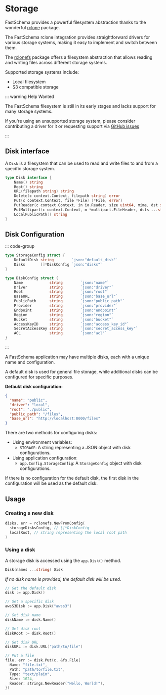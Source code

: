 # Storage

FastSchema provides a powerful filesystem abstraction thanks to the wonderful [rclone](https://rclone.org/) package.

The FastSchema rclone integration provides straightforward drivers for various storage systems, making it easy to implement and switch between them.

The [rclonefs](https://pkg.go.dev/github.com/fastschema/fastschema/pkg/rclonefs) package offers a filesystem abstraction that allows reading and writing files across different storage systems.

Supported storage systems include:

- Local filesystem
- S3 compatible storage

::: warning Help Wanted

The FastSchema filesystem is still in its early stages and lacks support for many storage systems.

If you're using an unsupported storage system, please consider contributing a driver for it or requesting support via  [GitHub issues](https://github.com/fastschema/fastschema/issues)

:::

## Disk interface

A `Disk` is a filesystem that can be used to read and write files to and from a specific storage system.

```go
type Disk interface {
	Name() string
	Root() string
	URL(filepath string) string
	Delete(c context.Context, filepath string) error
	Put(c context.Context, file *File) (*File, error)
	PutReader(c context.Context, in io.Reader, size uint64, mime, dst string) (*File, error)
	PutMultipart(c context.Context, m *multipart.FileHeader, dsts ...string) (*File, error)
	LocalPublicPath() string
}
```

## Disk Configuration

::: code-group

```go [StorageConfig]
type StorageConfig struct {
	DefaultDisk string        `json:"default_disk"`
	Disks       []*DiskConfig `json:"disks"`
}
```

```go [DiskConfig]
type DiskConfig struct {
	Name            string        `json:"name"`
	Driver          string        `json:"driver"`
	Root            string        `json:"root"`
	BaseURL         string        `json:"base_url"`
	PublicPath      string        `json:"public_path"`
	Provider        string        `json:"provider"`
	Endpoint        string        `json:"endpoint"`
	Region          string        `json:"region"`
	Bucket          string        `json:"bucket"`
	AccessKeyID     string        `json:"access_key_id"`
	SecretAccessKey string        `json:"secret_access_key"`
	ACL             string        `json:"acl"`
}
```

:::

A FastSchema application may have multiple disks, each with a unique name and configuration.

A default disk is used for general file storage, while additional disks can be configured for specific purposes.

**Defaukt disk configuration:**

```json
{
  "name": "public",
  "driver": "local",
  "root": "./public",
  "public_path": "/files",
  "base_url": "http://localhost:8000/files"
}
```

There are two methods for configuring disks:

- Using environment variables:
  - `STORAGE`: A string representing a JSON object with disk configurations.
- Using application configuration:
  - `app.Config.StorageConfig`: A `StorageConfig` object with disk configurations.

If there is no configuration for the default disk, the first disk in the configuration will be used as the default disk.

## Usage

### Creating a new disk
```go
disks, err = rclonefs.NewFromConfig(
  storageDisksConfig, // []*DiskConfig
  localRoot, // string representing the local root path
)
 ```

### Using a disk

A storage disk is accessed using the `app.Disk()` method.

```go
Disk(names ...string) Disk
```

_If no disk name is provided, the default disk will be used._

```go
// Get the default disk
disk := app.Disk()

// Get a specific disk
awsS3Disk := app.Disk("awss3")

// Get disk name
diskName := disk.Name()

// Get disk root
diskRoot := disk.Root()

// Get disk URL
diskURL := disk.URL("path/to/file")

// Put a file
file, err := disk.Put(c, &fs.File{
  Name: "file.txt",
  Path: "path/to/file.txt",
  Type: "text/plain",
  Size: 1024,
  Reader: strings.NewReader("Hello, World!"),
})
```
